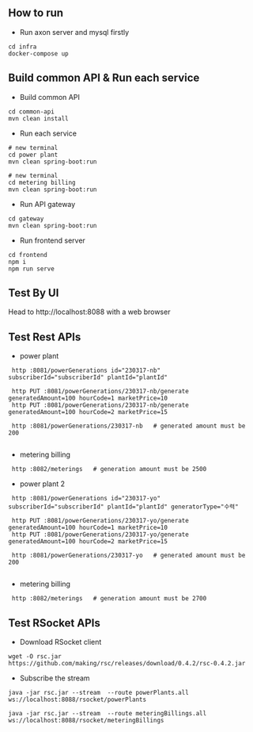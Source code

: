 ## How to run

- Run axon server and mysql firstly

```
cd infra
docker-compose up
```

## Build common API & Run each service

- Build common API
```
cd common-api
mvn clean install
```

- Run each service
```
# new terminal
cd power plant
mvn clean spring-boot:run

# new terminal
cd metering billing
mvn clean spring-boot:run

```

- Run API gateway
```
cd gateway
mvn clean spring-boot:run
```

- Run frontend server
```
cd frontend
npm i
npm run serve

```

## Test By UI
Head to http://localhost:8088 with a web browser

## Test Rest APIs
- power plant
```
 http :8081/powerGenerations id="230317-nb" subscriberId="subscriberId" plantId="plantId"  

 http PUT :8081/powerGenerations/230317-nb/generate generatedAmount=100 hourCode=1 marketPrice=10
 http PUT :8081/powerGenerations/230317-nb/generate generatedAmount=100 hourCode=2 marketPrice=15

 http :8081/powerGenerations/230317-nb   # generated amount must be 200
 
```
- metering billing
```
 http :8082/meterings   # generation amount must be 2500
```


- power plant 2
```
 http :8081/powerGenerations id="230317-yo" subscriberId="subscriberId" plantId="plantId" generatorType="수력"

 http PUT :8081/powerGenerations/230317-yo/generate generatedAmount=100 hourCode=1 marketPrice=10
 http PUT :8081/powerGenerations/230317-yo/generate generatedAmount=100 hourCode=2 marketPrice=15

 http :8081/powerGenerations/230317-yo   # generated amount must be 200
 
```
- metering billing
```
 http :8082/meterings   # generation amount must be 2700
```



## Test RSocket APIs

- Download RSocket client
```
wget -O rsc.jar https://github.com/making/rsc/releases/download/0.4.2/rsc-0.4.2.jar
```
- Subscribe the stream
```
java -jar rsc.jar --stream  --route powerPlants.all ws://localhost:8088/rsocket/powerPlants

java -jar rsc.jar --stream  --route meteringBillings.all ws://localhost:8088/rsocket/meteringBillings

```
